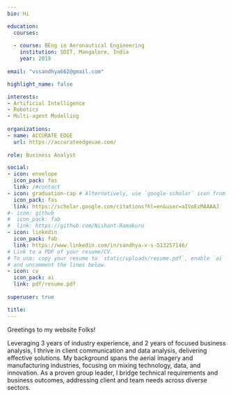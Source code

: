 ```yaml
---
bio: Hi

education:
  courses:
 
  - course: BEng in Aeronautical Engineering
    institution: SDIT, Mangalore, India
    year: 2019
    
email: "vssandhya662@gmail.com"

highlight_name: false

interests:
- Artificial Intelligence
- Robotics
- Multi-agent Modelling
  
organizations:
- name: ACCURATE EDGE
  url: https://accurateedgeuae.com/
  
role: Business Analyst

social:
- icon: envelope
  icon_pack: fas
  link: /#contact
- icon: graduation-cap # Alternatively, use `google-scholar` icon from `ai` icon pack
  icon_pack: fas
  link: https://scholar.google.com/citations?hl=en&user=aIVoEzMAAAAJ
#- icon: github
#  icon_pack: fab
#  link: https://github.com/Nishant-Ramakuru
- icon: linkedin
  icon_pack: fab
  link: https://www.linkedin.com/in/sandhya-v-s-513257146/
# Link to a PDF of your resume/CV.
# To use: copy your resume to `static/uploads/resume.pdf`, enable `ai` icons in `params.yaml`,
# and uncomment the lines below.
- icon: cv
  icon_pack: ai
  link: pdf/resume.pdf
  
superuser: true

title: 
---
```

Greetings to my website Folks!

Leveraging 3 years of industry experience, and 2 years of focused business analysis, I thrive in client communication and data analysis, delivering effective solutions. My background spans the aerial imagery and manufacturing industries, focusing on mixing technology, data, and innovation. As a proven group leader, I bridge technical requirements and business outcomes, addressing client and team needs across diverse sectors.

